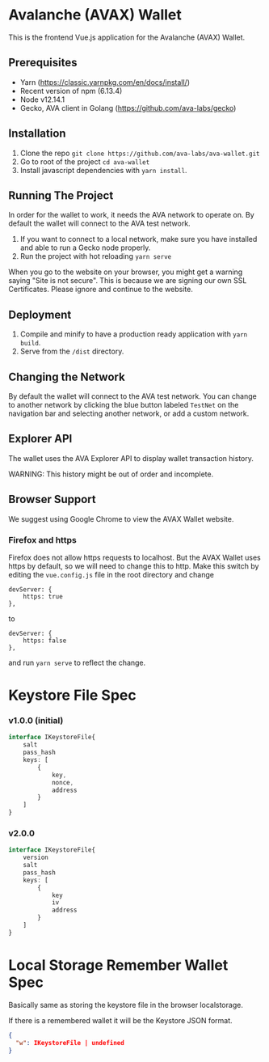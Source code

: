 # Avalanche (AVAX) Wallet

This is the frontend Vue.js application for the Avalanche (AVAX) Wallet. 


## Prerequisites

- Yarn (https://classic.yarnpkg.com/en/docs/install/)
- Recent version of npm (6.13.4)
- Node v12.14.1
- Gecko, AVA client in Golang (https://github.com/ava-labs/gecko)

## Installation

1) Clone the repo ``git clone https://github.com/ava-labs/ava-wallet.git``
2) Go to root of the project ``cd ava-wallet``
3) Install javascript dependencies with ``yarn install``.


## Running The Project

In order for the wallet to work, it needs the AVA network to operate on. By default the wallet will connect to the AVA test network.

1) If you want to connect to a local network, make sure you have installed and able to run a Gecko node properly.
2) Run the project with hot reloading ``yarn serve``

When you go to the website on your browser, you might get a warning saying 
"Site is not secure". This is because we are signing our own SSL Certificates. Please ignore and continue to the website.

## Deployment

 1) Compile and minify to have a production ready application with ``yarn build``. 
 2) Serve from the ``/dist`` directory.
 
 ## Changing the Network
 
 By default the wallet will connect to the AVA test network. You can change to another network by clicking the blue button labeled `TestNet`  on the navigation bar and selecting another network, or add a custom network.


## Explorer API

The wallet uses the AVA Explorer API to display wallet transaction history. 

WARNING: This history might be out of order and incomplete.

## Browser Support

We suggest using Google Chrome to view the AVAX Wallet website.

### Firefox and https

Firefox does not allow https requests to localhost. But the AVAX Wallet uses https by default, so we will need to change this to http. Make this switch by editing the `vue.config.js` file in the root directory and change 

```
devServer: {
    https: true
},
```

to

```
devServer: {
    https: false
},
```

and run `yarn serve` to reflect the change.




# Keystore File Spec

### v1.0.0 (initial)

```typescript
interface IKeystoreFile{
    salt
    pass_hash
    keys: [
        {
            key,
            nonce,
            address
        }  
    ]
}
```

### v2.0.0

```typescript
interface IKeystoreFile{
    version
    salt
    pass_hash
    keys: [
        {
            key
            iv
            address
        }  
    ]
}
```

# Local Storage Remember Wallet Spec
Basically same as storing the keystore file in the browser localstorage.

If there is a remembered wallet it will be the Keystore JSON format.
```json
{
  "w": IKeystoreFile | undefined
}
```

